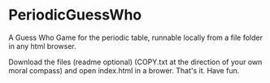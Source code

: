 # PeriodicGuessWho
A Guess Who Game for the periodic table, runnable locally from a file folder in any html browser.

Download the files (readme optional) (COPY.txt at the direction of your own moral compass) and open index.html in a brower. That's it. Have fun.
